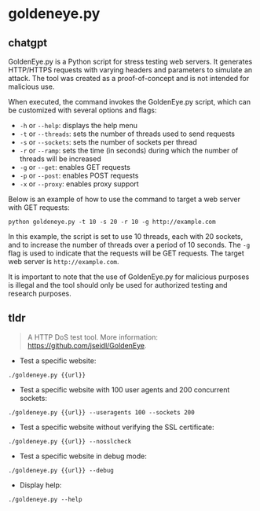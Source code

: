 # goldeneye.py 
## chatgpt 
GoldenEye.py is a Python script for stress testing web servers. It generates HTTP/HTTPS requests with varying headers and parameters to simulate an attack. The tool was created as a proof-of-concept and is not intended for malicious use. 

When executed, the command invokes the GoldenEye.py script, which can be customized with several options and flags: 

- `-h` or `--help`: displays the help menu 
- `-t` or `--threads`: sets the number of threads used to send requests 
- `-s` or `--sockets`: sets the number of sockets per thread 
- `-r` or `--ramp`: sets the time (in seconds) during which the number of threads will be increased 
- `-g` or `--get`: enables GET requests 
- `-p` or `--post`: enables POST requests 
- `-x` or `--proxy`: enables proxy support 

Below is an example of how to use the command to target a web server with GET requests: 

`python goldeneye.py -t 10 -s 20 -r 10 -g http://example.com`

In this example, the script is set to use 10 threads, each with 20 sockets, and to increase the number of threads over a period of 10 seconds. The `-g` flag is used to indicate that the requests will be GET requests. The target web server is `http://example.com`. 

It is important to note that the use of GoldenEye.py for malicious purposes is illegal and the tool should only be used for authorized testing and research purposes. 

## tldr 
 
> A HTTP DoS test tool.
> More information: <https://github.com/jseidl/GoldenEye>.

- Test a specific website:

`./goldeneye.py {{url}}`

- Test a specific website with 100 user agents and 200 concurrent sockets:

`./goldeneye.py {{url}} --useragents 100 --sockets 200`

- Test a specific website without verifying the SSL certificate:

`./goldeneye.py {{url}} --nosslcheck`

- Test a specific website in debug mode:

`./goldeneye.py {{url}} --debug`

- Display help:

`./goldeneye.py --help`
